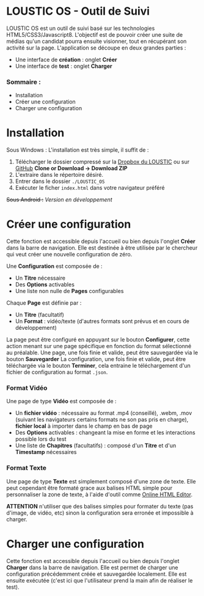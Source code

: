 ﻿# LOUSTIC OS - Outil de Suivi

LOUSTIC OS est un outil de suivi basé sur les technologies HTML5/CSS3/Javascript8.
L'objectif est de pouvoir créer une suite de médias qu'un candidat pourra ensuite visionner, tout en récupérant son activité sur la page. 
L'application se découpe en deux grandes parties :

 - Une interface de **création** : onglet **Créer**
 - Une interface de **test** : onglet **Charger**

### Sommaire :

 - Installation
 - Créer une configuration
 - Charger une configuration

# Installation
Sous Windows :
L'installation est très simple, il suffit de :

 1. Télécharger le dossier compressé sur la [Dropbox du LOUSTIC](https://www.dropbox.com/home/Valentin%20Utiel-%20stage%20outil%20suivi) ou sur [GitHub](https://github.com/Valoute-GS/LOUSTICOSV/tree/v2) **Clone or Download -> Download ZIP**
 2. L'extraire dans le répertoire désiré.
 3. Entrer dans le dossier `./LOUSTIC_OS`
 4. Exécuter le ficher `index.html` dans votre navigateur préféré

~~Sous Android :~~
*Version en développement*

# Créer une configuration
Cette fonction est accessible depuis l'accueil ou bien depuis l'onglet **Créer** dans la barre de navigation.
Elle est destinée à être utilisée par le chercheur qui veut créer une nouvelle configuration de zéro.

Une **Configuration** est composée de :

 - Un **Titre** nécessaire
 - Des **Options** activables
 - Une liste non nulle de **Pages** configurables

Chaque **Page** est définie par :

 - Un **Titre** (facultatif)
 - Un **Format** : vidéo/texte (d'autres formats sont prévus et en cours de développement)

La page peut être configuré en appuyant sur le bouton **Configurer**, cette action menant sur une page spécifique en fonction du format sélectionné au préalable.
Une page, une fois finie et valide, peut être sauvegardée via le bouton **Sauvegarder**
La configuration, une fois finie et valide, peut être téléchargée via le bouton **Terminer**, cela entraine le téléchargement d'un fichier de configuration au format `.json`.

### Format Vidéo
Une page de type **Vidéo** est composée de :

 - Un **fichier vidéo** : nécessaire au format .mp4 (conseillé), .webm, .mov (suivant les navigateurs certains formats ne son pas pris en charge), **fichier local** à importer dans le champ en bas de page
 - Des **Options** activables : changeant la mise en forme et les interactions possible lors du test
 - Une liste de **Chapitres** (facultatifs) :  composé d'un **Titre** et d'un **Timestamp** nécessaires

### Format Texte
Une page de type **Texte**  est simplement composé d'une zone de texte.
Elle peut cependant être formaté grace aux balises HTML simple pour personnaliser la zone de texte, à l'aide d'outil comme [Online HTML Editor](https://html-online.com/editor/).

**ATTENTION** n'utiliser que des balises simples pour formater du texte (pas d'image, de vidéo, etc) sinon la configuration sera erronée et impossible à charger.

# Charger une configuration
Cette fonction est accessible depuis l'accueil ou bien depuis l'onglet **Charger** dans la barre de navigation.
Elle est permet de charger une configuration précédemment créée et sauvegardée localement. Elle est ensuite exécutée (c'est ici que l'utilisateur prend la main afin de réaliser le test).

